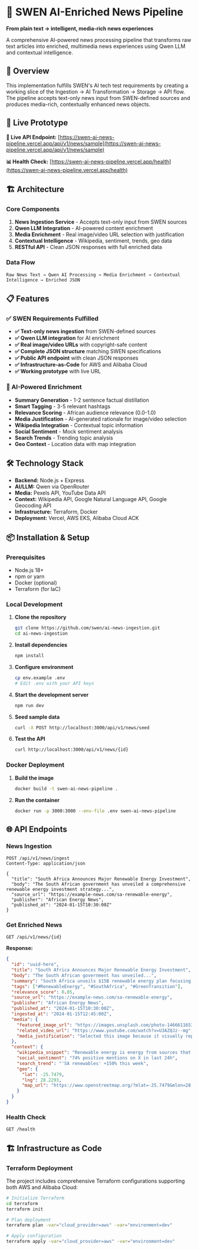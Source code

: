 # 🧠 SWEN AI-Enriched News Pipeline

**From plain text → intelligent, media-rich news experiences**

A comprehensive AI-powered news processing pipeline that transforms raw text articles into enriched, multimedia news experiences using Qwen LLM and contextual intelligence.

## 🎯 Overview

This implementation fulfills SWEN's AI tech test requirements by creating a working slice of the Ingestion → AI Transformation → Storage → API flow. The pipeline accepts text-only news input from SWEN-defined sources and produces media-rich, contextually enhanced news objects.

## 🚀 Live Prototype

**🔗 Live API Endpoint:** [https://swen-ai-news-pipeline.vercel.app/api/v1/news/sample](https://swen-ai-news-pipeline.vercel.app/api/v1/news/sample)

**📊 Health Check:** [https://swen-ai-news-pipeline.vercel.app/health](https://swen-ai-news-pipeline.vercel.app/health)

## 🏗️ Architecture

### Core Components

1. **News Ingestion Service** - Accepts text-only input from SWEN sources
2. **Qwen LLM Integration** - AI-powered content enrichment
3. **Media Enrichment** - Real image/video URL selection with justification
4. **Contextual Intelligence** - Wikipedia, sentiment, trends, geo data
5. **RESTful API** - Clean JSON responses with full enriched data

### Data Flow

```
Raw News Text → Qwen AI Processing → Media Enrichment → Contextual Intelligence → Enriched JSON
```

## 📋 Features

### ✅ SWEN Requirements Fulfilled

- **✅ Text-only news ingestion** from SWEN-defined sources
- **✅ Qwen LLM integration** for AI enrichment
- **✅ Real image/video URLs** with copyright-safe content
- **✅ Complete JSON structure** matching SWEN specifications
- **✅ Public API endpoint** with clean JSON responses
- **✅ Infrastructure-as-Code** for AWS and Alibaba Cloud
- **✅ Working prototype** with live URL

### 🤖 AI-Powered Enrichment

- **Summary Generation** - 1-2 sentence factual distillation
- **Smart Tagging** - 3-5 relevant hashtags
- **Relevance Scoring** - African audience relevance (0.0-1.0)
- **Media Justification** - AI-generated rationale for image/video selection
- **Wikipedia Integration** - Contextual topic information
- **Social Sentiment** - Mock sentiment analysis
- **Search Trends** - Trending topic analysis
- **Geo Context** - Location data with map integration

## 🛠️ Technology Stack

- **Backend:** Node.js + Express
- **AI/LLM:** Qwen via OpenRouter
- **Media:** Pexels API, YouTube Data API
- **Context:** Wikipedia API, Google Natural Language API, Google Geocoding API
- **Infrastructure:** Terraform, Docker
- **Deployment:** Vercel, AWS EKS, Alibaba Cloud ACK

## 📦 Installation & Setup

### Prerequisites

- Node.js 18+
- npm or yarn
- Docker (optional)
- Terraform (for IaC)

### Local Development

1. **Clone the repository**
   ```bash
   git clone https://github.com/swen/ai-news-ingestion.git
   cd ai-news-ingestion
   ```

2. **Install dependencies**
   ```bash
   npm install
   ```

3. **Configure environment**
   ```bash
   cp env.example .env
   # Edit .env with your API keys
   ```

4. **Start the development server**
   ```bash
   npm run dev
   ```

5. **Seed sample data**
   ```bash
   curl -X POST http://localhost:3000/api/v1/news/seed
   ```

6. **Test the API**
   ```bash
   curl http://localhost:3000/api/v1/news/{id}
   ```

### Docker Deployment

1. **Build the image**
   ```bash
   docker build -t swen-ai-news-pipeline .
   ```

2. **Run the container**
   ```bash
   docker run -p 3000:3000 --env-file .env swen-ai-news-pipeline
   ```

## 🌐 API Endpoints

### News Ingestion
```http
POST /api/v1/news/ingest
Content-Type: application/json

{
  "title": "South Africa Announces Major Renewable Energy Investment",
  "body": "The South African government has unveiled a comprehensive renewable energy investment strategy...",
  "source_url": "https://example-news.com/sa-renewable-energy",
  "publisher": "African Energy News",
  "published_at": "2024-01-15T10:30:00Z"
}
```

### Get Enriched News
```http
GET /api/v1/news/{id}
```

**Response:**
```json
{
  "id": "uuid-here",
  "title": "South Africa Announces Major Renewable Energy Investment",
  "body": "The South African government has unveiled...",
  "summary": "South Africa unveils $15B renewable energy plan focusing on solar and wind projects...",
  "tags": ["#RenewableEnergy", "#SouthAfrica", "#GreenTransition"],
  "relevance_score": 0.85,
  "source_url": "https://example-news.com/sa-renewable-energy",
  "publisher": "African Energy News",
  "published_at": "2024-01-15T10:30:00Z",
  "ingested_at": "2024-01-15T12:45:00Z",
  "media": {
    "featured_image_url": "https://images.unsplash.com/photo-1466611653911-95081537e5b7",
    "related_video_url": "https://www.youtube.com/watch?v=U3AZQJz--mg",
    "media_justification": "Selected this image because it visually represents renewable energy infrastructure..."
  },
  "context": {
    "wikipedia_snippet": "Renewable energy is energy from sources that are naturally replenishing...",
    "social_sentiment": "74% positive mentions on X in last 24h",
    "search_trend": "'SA renewables' +150% this week",
    "geo": {
      "lat": -25.7479,
      "lng": 28.2293,
      "map_url": "https://www.openstreetmap.org/?mlat=-25.7479&mlon=28.2293&zoom=10"
    }
  }
}
```

### Health Check
```http
GET /health
```

## 🏗️ Infrastructure as Code

### Terraform Deployment

The project includes comprehensive Terraform configurations supporting both AWS and Alibaba Cloud:

```bash
# Initialize Terraform
cd terraform
terraform init

# Plan deployment
terraform plan -var="cloud_provider=aws" -var="environment=dev"

# Apply configuration
terraform apply -var="cloud_provider=aws" -var="environment=dev"
```
